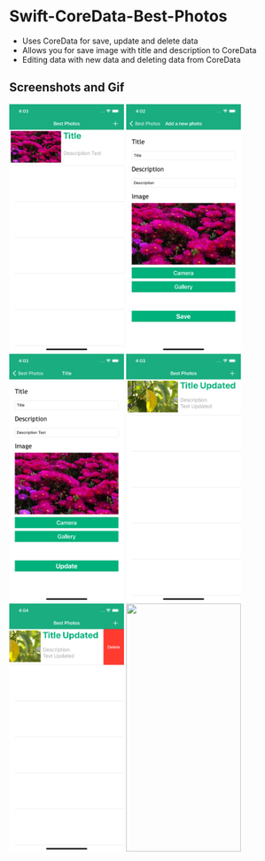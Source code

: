 # Swift-CoreData-Best-Photos

<ul>
  <li>Uses CoreData for save, update and delete data</li>
  <li>Allows you for save image with title and description to CoreData</li>
  <li>Editing data with new data and deleting data from CoreData</li>
</ul>
  
## Screenshots and Gif
<p float="left">
  <img src="https://github.com/burakJs/Swift-CoreData-Best-Photos/blob/master/Screenshots%20and%20Gif/Image1.png" width="207" height="448">
  <img src="https://github.com/burakJs/Swift-CoreData-Best-Photos/blob/master/Screenshots%20and%20Gif/Image2.png" width="207" height="448">
  <img src="https://github.com/burakJs/Swift-CoreData-Best-Photos/blob/master/Screenshots%20and%20Gif/Image3.png" width="207" height="448">
  <img src="https://github.com/burakJs/Swift-CoreData-Best-Photos/blob/master/Screenshots%20and%20Gif/Image4.png" width="207" height="448">
  <img src="https://github.com/burakJs/Swift-CoreData-Best-Photos/blob/master/Screenshots%20and%20Gif/Image5.png" width="207" height="448">
  <img src="https://github.com/burakJs/Swift-CoreData-Best-Photos/blob/master/Screenshots%20and%20Gif/Video.gif" width="207" height="448">
</p>
